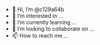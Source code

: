 - 👋 Hi, I’m @c129a64b
- 👀 I’m interested in ...
- 🌱 I’m currently learning ...
- 💞️ I’m looking to collaborate on ...
- 📫 How to reach me ...

<!---
c129a64b/c129a64b is a ✨ special ✨ repository because its `README.md` (this file) appears on your GitHub profile.
You can click the Preview link to take a look at your changes.
--->
